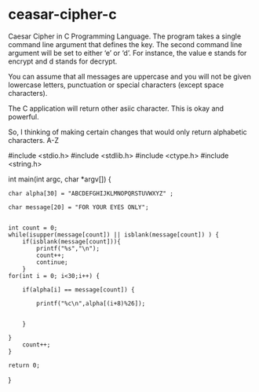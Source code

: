 # ceasar-cipher-c
Caesar Cipher in C Programming Language. The program takes a single command line argument that defines the key. The second command line argument will be set to either ‘e’ or ‘d’. For instance, the value e stands for encrypt and d stands for decrypt.

You can assume that all messages are uppercase and you will not be given lowercase
letters, punctuation or special characters (except space characters).

The C application will return other asiic character. This is okay and powerful. 

So, I thinking of making certain changes that would only return alphabetic characters. A-Z

#include <stdio.h>
#include <stdlib.h>
#include <ctype.h>
#include <string.h>

int main(int argc, char *argv[]) {
    
    char alpha[30] = "ABCDEFGHIJKLMNOPQRSTUVWXYZ" ;
    
    char message[20] = "FOR YOUR EYES ONLY";
    
    
    int count = 0;
    while(isupper(message[count]) || isblank(message[count]) ) {
        if(isblank(message[count])){
            printf("%s","\n");
            count++;
            continue;
        }
    for(int i = 0; i<30;i++) {
        
        if(alpha[i] == message[count]) {
            
            printf("%c\n",alpha[(i+8)%26]);
          
            
        }
        
    }
        count++;
    }
    
    return 0;
}
